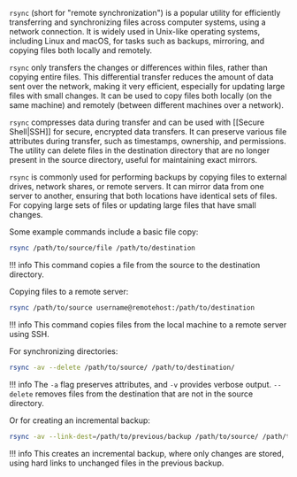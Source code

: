 `rsync` (short for "remote synchronization") is a popular utility for efficiently transferring and synchronizing files across computer systems, using a network connection. It is widely used in Unix-like operating systems, including Linux and macOS, for tasks such as backups, mirroring, and copying files both locally and remotely.

`rsync` only transfers the changes or differences within files, rather than copying entire files. This differential transfer reduces the amount of data sent over the network, making it very efficient, especially for updating large files with small changes. It can be used to copy files both locally (on the same machine) and remotely (between different machines over a network).

`rsync` compresses data during transfer and can be used with [[Secure Shell|SSH]] for secure, encrypted data transfers. It can preserve various file attributes during transfer, such as timestamps, ownership, and permissions. The utility can delete files in the destination directory that are no longer present in the source directory, useful for maintaining exact mirrors.

`rsync` is commonly used for performing backups by copying files to external drives, network shares, or remote servers. It can mirror data from one server to another, ensuring that both locations have identical sets of files. For copying large sets of files or updating large files that have small changes.

Some example commands include a basic file copy:

```bash
rsync /path/to/source/file /path/to/destination
```

!!! info
    This command copies a file from the source to the destination directory.

Copying files to a remote server:

```bash
rsync /path/to/source username@remotehost:/path/to/destination
```

!!! info
    This command copies files from the local machine to a remote server using SSH.

For synchronizing directories:

```bash
rsync -av --delete /path/to/source/ /path/to/destination/
```

!!! info
    The `-a` flag preserves attributes, and `-v` provides verbose output. `--delete` removes files from the destination that are not in the source directory.

Or for creating an incremental backup:

```bash
rsync -av --link-dest=/path/to/previous/backup /path/to/source/ /path/to/current/backup
```

!!! info
    This creates an incremental backup, where only changes are stored, using hard links to unchanged files in the previous backup.

